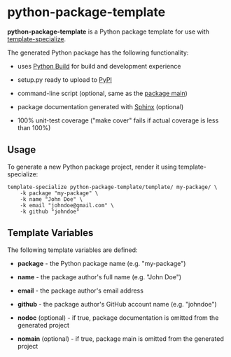 # python-package-template

**python-package-template** is a Python package template for use with
[template-specialize](https://pypi.org/project/template-specialize/).

The generated Python package has the following functionality:

- uses [Python Build](https://github.com/craigahobbs/python-build#readme) for build and development experience

- setup.py ready to upload to [PyPI](https://pypi.org/)

- command-line script (optional, same as the [package main](https://docs.python.org/3/library/__main__.html))

- package documentation generated with [Sphinx](https://pypi.org/project/Sphinx/) (optional)

- 100% unit-test coverage ("make cover" fails if actual coverage is less than 100%)


## Usage

To generate a new Python package project, render it using template-specialize:

```
template-specialize python-package-template/template/ my-package/ \
    -k package "my-package" \
    -k name "John Doe" \
    -k email "johndoe@gmail.com" \
    -k github "johndoe"
```


## Template Variables

The following template variables are defined:

- **package** - the Python package name (e.g. "my-package")

- **name** - the package author's full name (e.g. "John Doe")

- **email** - the package author's email address

- **github** - the package author's GitHub account name (e.g. "johndoe")

- **nodoc** (optional) - if true, package documentation is omitted from the generated project

- **nomain** (optional) - if true, package main is omitted from the generated project
